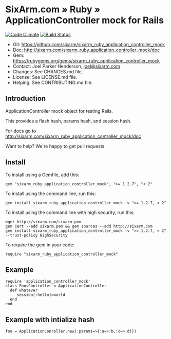 # SixArm.com » Ruby » <br> ApplicationController mock for Rails

<!--HEADER-OPEN-->

[![Code Climate](https://codeclimate.com/github/SixArm/sixarm_ruby_application_controller_mock.png)](https://codeclimate.com/github/SixArm/sixarm_ruby_application_controller_mock)
[![Build Status](https://travis-ci.org/SixArm/sixarm_ruby_application_controller_mock.png)](https://travis-ci.org/SixArm/sixarm_ruby_application_controller_mock)

* Git: <https://github.com/sixarm/sixarm_ruby_application_controller_mock>
* Doc: <http://sixarm.com/sixarm_ruby_application_controller_mock/doc>
* Gem: <https://rubygems.org/gems/sixarm_ruby_application_controller_mock>
* Contact: Joel Parker Henderson, <joel@sixarm.com>
* Changes: See CHANGES.md file.
* License: See LICENSE.md file.
* Helping: See CONTRIBUTING.md file.

<!--HEADER-SHUT-->


## Introduction

ApplicationController mock object for testing Rails.

This provides a flash hash, params hash, and session hash.

For docs go to <http://sixarm.com/sixarm_ruby_application_controller_mock/doc>

Want to help? We're happy to get pull requests.


<!--INSTALL-OPEN-->

## Install

To install using a Gemfile, add this:

    gem "sixarm_ruby_application_controller_mock", ">= 1.2.7", "< 2"

To install using the command line, run this:

    gem install sixarm_ruby_application_controller_mock -v ">= 1.2.7, < 2"

To install using the command line with high security, run this:

    wget http://sixarm.com/sixarm.pem
    gem cert --add sixarm.pem && gem sources --add http://sixarm.com
    gem install sixarm_ruby_application_controller_mock -v ">= 1.2.7, < 2" --trust-policy HighSecurity

To require the gem in your code:

    require "sixarm_ruby_application_controller_mock"

<!--INSTALL-SHUT-->


## Example

    require 'application_controller_mock'
    class FoosController < ApplicationController
      def whatever
         session[:hello]=world
      end
    end


## Example with intialize hash

    foo = ApplicationConroller.new(:params=>{:a=>:b,:c=>:d)})
